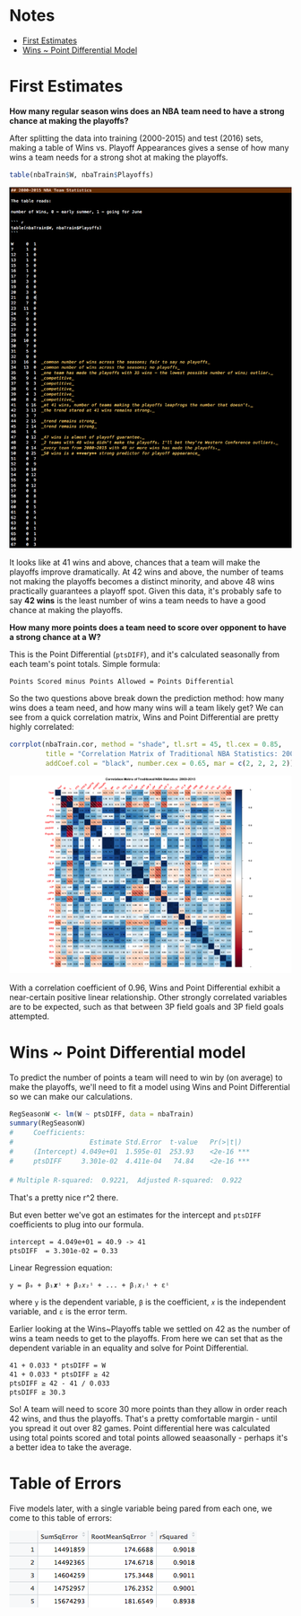 # Notes

- [First Estimates](#first-estimates)
- [Wins ~ Point Differential Model](#wins--point-differential-model)


# First Estimates

**How many regular season wins does an NBA team need to have a strong chance at making the playoffs?**

After splitting the data into training (2000-2015) and test (2016) sets, making a table of Wins vs. Playoff Appearances gives a sense of how many wins a team needs for a strong shot at making the playoffs. 

``` r
table(nbaTrain$W, nbaTrain$Playoffs)
```

![WinsPlayoffTable](plots/WinsPlayoffTable.png)

It looks like at 41 wins and above, chances that a team will make the playoffs improve dramatically. At 42 wins and above, the number of teams not making the playoffs becomes a distinct minority, and above 48 wins practically guarantees a playoff spot. Given this data, it's probably safe to say **42 wins** is the least number of wins a team needs to have a good chance at making the playoffs. 

**How many more points does a team need to score over opponent to have a strong chance at a W?** 

This is the Point Differential (`ptsDIFF`), and it's calculated seasonally from each team's point totals. Simple formula: 

	Points Scored minus Points Allowed = Points Differential

So the two questions above break down the prediction method: how many wins does a team need, and how many wins will a team likely get? We can see from a quick correlation matrix, Wins and Point Differential are pretty highly correlated:

``` r
corrplot(nbaTrain.cor, method = "shade", tl.srt = 45, tl.cex = 0.85, 
         title = "Correlation Matrix of Traditional NBA Statistics: 2000-2015", 
         addCoef.col = "black", number.cex = 0.65, mar = c(2, 2, 2, 2))
```

![corrplot](plots/nba-corrplot-ptsDIFF-02.png)

With a correlation coefficient of 0.96, Wins and Point Differential exhibit a near-certain positive linear relationship.
Other strongly correlated variables are to be expected, such as that between 3P field goals and 3P field goals attempted. 

# Wins ~ Point Differential model

To predict the number of points a team will need to win by (on average) to make the playoffs, we'll need to fit a model using Wins and Point Differential so we can make our calculations.

``` r
RegSeasonW <- lm(W ~ ptsDIFF, data = nbaTrain)
summary(RegSeasonW)
#     Coefficients:
#                   Estimate Std.Error  t-value   Pr(>|t|)    
#     (Intercept) 4.049e+01  1.595e-01  253.93    <2e-16 ***
#     ptsDIFF     3.301e-02  4.411e-04   74.84    <2e-16 ***

# Multiple R-squared:  0.9221,	Adjusted R-squared:  0.922 
```

That's a pretty nice r^2 there.

But even better we've got an estimates for the intercept and `ptsDIFF` coefficients to plug into our formula. 

	intercept = 4.049e+01 = 40.9 -> 41
	ptsDIFF  = 3.301e-02 = 0.33

Linear Regression equation:

	y = β₀ + β₁𝒙ⁱ + β₂𝑥₂ⁱ + ... + βⱼ𝑥ⱼⁱ + εⁱ

where `y` is the dependent variable, `β` is the coefficient, `𝑥` is the independent variable, and `ε` is the error term.

Earlier looking at the Wins~Playoffs table we settled on 42 as the number of wins a team needs to get to the playoffs. From here we can set that as the dependent variable in an equality and solve for Point Differential. 

	41 + 0.033 * ptsDIFF = W
	41 + 0.033 * ptsDIFF ≥ 42
	ptsDIFF ≥ 42 - 41 / 0.033
	ptsDIFF ≥ 30.3

So! A team will need to score 30 more points than they allow in order reach 42 wins, and thus the playoffs. That's a pretty comfortable margin - until you spread it out over 82 games. Point differential here was calculated using total points scored and total points allowed seaasonally - perhaps it's a better idea to take the average. 

# Table of Errors

Five models later, with a single variable being pared from each one, we come to this table of errors:

![errorDF](plots/errorsDF.png)







